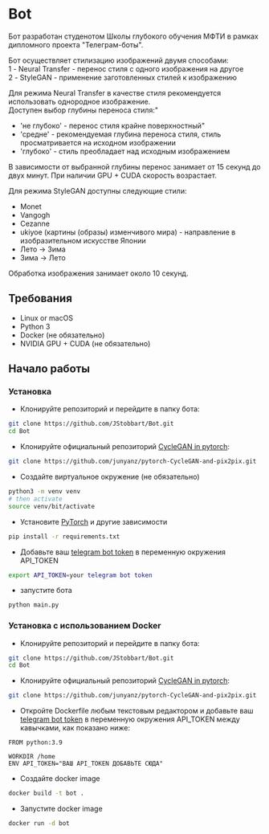 # Bot
Бот разработан студенотом Школы глубокого обучения МФТИ в рамках дипломного проекта "Телеграм-боты".

Бот осуществляет стилизацию изображений двумя способами:  
1 - Neural Transfer - перенос стиля с одного изображения на другое  
2 - StyleGAN - применение заготовленных стилей к изображению

Для режима Neural Transfer в качестве стиля рекомендуется использовать однородное изображение.  
Доступен выбор глубины переноса стиля:"
- 'не глубоко' - перенос стиля крайне поверхностный"
- 'средне' - рекомендуемая глубина переноса стиля, стиль просматривается на исходном изображении
- 'глубоко' - стиль преобладает над исходным изображением

В зависимости от выбранной глубины перенос занимает от 15 секунд до двух минут. При наличии GPU + CUDA скорость возрастает.

Для режима StyleGAN доступны следующие стили:
- Monet
- Vangogh
- Cezanne
- ukiyoe (картины (образы) изменчивого мира) - направление в изобразительном искусстве Японии
- Лето -> Зима
- Зима -> Лето

Обработка изображения занимает около 10 секунд.

## Требования
- Linux or macOS
- Python 3
- Docker (не обязательно)
- NVIDIA GPU + CUDA (не обязательно)

## Начало работы
### Установка

- Клонируйте репозиторий и перейдите в папку бота:
```bash
git clone https://github.com/JStobbart/Bot.git
cd Bot
```
- Клонируйте официальный репозиторий [CycleGAN in pytorch](https://github.com/junyanz/pytorch-CycleGAN-and-pix2pix):
```bash
git clone https://github.com/junyanz/pytorch-CycleGAN-and-pix2pix.git
```

- Создайте виртуальное окружение (не обязательно)
```bash
python3 -m venv venv
# then activate
source venv/bit/activate
```
- Установите [PyTorch](http://pytorch.org) и другие зависимости
```bash
pip install -r requirements.txt
```
- Добавьте ваш [telegram bot token](https://core.telegram.org/bots#how-do-i-create-a-bot) 
в переменную окружения API_TOKEN
```bash
export API_TOKEN=your telegram bot token
```
- запустите бота
```bash
python main.py
```

### Установка с использованием Docker
- Клонируйте репозиторий и перейдите в папку бота:
```bash
git clone https://github.com/JStobbart/Bot.git
cd Bot
```
- Клонируйте официальный репозиторий [CycleGAN in pytorch](https://github.com/junyanz/pytorch-CycleGAN-and-pix2pix):
```bash
git clone https://github.com/junyanz/pytorch-CycleGAN-and-pix2pix.git
```

- Откройте Dockerfile любым текстовым редактором и добавьте ваш [telegram bot token](https://core.telegram.org/bots#how-do-i-create-a-bot) 
в переменную окружения API_TOKEN между кавычками, как показано ниже:
```
FROM python:3.9

WORKDIR /home
ENV API_TOKEN="ВАШ API_TOKEN ДОБАВЬТЕ СЮДА"

```
- Создайте docker image
```bash
docker build -t bot .
```
- Запустите docker image
```bash
docker run -d bot
```


